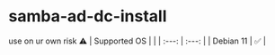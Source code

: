 # samba-ad-dc-install
use on ur own risk ⚠️
| Supported OS     |  |
| :---:      | :---:       |
| Debian 11 | ✅ |


